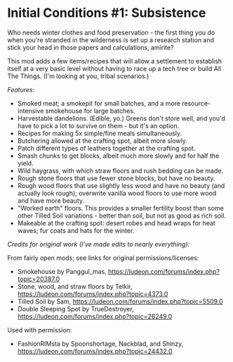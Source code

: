 # Initial Conditions #1: Subsistence

Who needs winter clothes and food preservation - the first thing you do when you're stranded in the wilderness is set up a research station and stick your head in those papers and calculations, amirite?
	
This mod adds a few items/recipes that will allow a settlement to establish itself at a very basic level without having to race up a tech tree or build All The Things. (I'm looking at you, tribal scenarios.)
	
_Features:_
	
* Smoked meat; a smokepit for small batches, and a more resource-intensive smokehouse for large batches.
* Harvestable dandelions. (Edible, yo.) Greens don't store well, and you'd have to pick a lot to survive on them - but it's an option.
* Recipes for making 5x simple/fine meals simultaneously.
* Butchering allowed at the crafting spot, albeit more slowly.
* Patch different types of leathers together at the crafting spot.
* Smash chunks to get blocks, albeit much more slowly and for half the yield.
* Wild haygrass, with which straw floors and rush bedding can be made.
* Rough stone floors that use fewer stone blocks, but have no beauty.
* Rough wood floors that use slightly less wood and have no beauty (and actually look rough); overwrite vanilla wood floors to use more wood and have more beauty.
* "Worked earth" floors. This provides a smaller fertility boost than some other Tilled Soil variations - better than soil, but not as good as rich soil.
* Makeable at the crafting spot: desert robes and head wraps for heat waves; fur coats and hats for the winter.
	
_Credits for original work (I've made edits to nearly everything):_
	
From fairly open mods; see links for original permissions/licenses:	
* Smokehouse by Panggul_mas, https://ludeon.com/forums/index.php?topic=20387.0
* Stone, wood, and straw floors by Telkir, https://ludeon.com/forums/index.php?topic=4373.0
* Tilled Soil by Sam, https://ludeon.com/forums/index.php?topic=5509.0
* Double Sleeping Spot by TrueDestroyer, https://ludeon.com/forums/index.php?topic=26249.0
	
Used with permission:
* FashionRIMsta by Spoonshortage, Nackblad, and Shinzy, https://ludeon.com/forums/index.php?topic=24432.0
	
